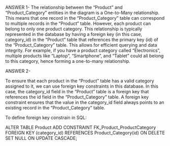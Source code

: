 ANSWER 1-
The relationship between the “Product” and “Product_Category” entities in the diagram is a One-to-Many relationship.
This means that one record in the “Product_Category” table can correspond to multiple records in the “Product” table. However, each product can belong to only one product category.
This relationship is typically represented in the database by having a foreign key (in this case, category_id) in the “Product” table that references the primary key (id) of the “Product_Category” table. This allows for efficient querying and data integrity.
For example, if you have a product category called “Electronics”, multiple products like “Laptop”, “Smartphone”, and “Tablet” could all belong to this category, hence forming a one-to-many relationship.

ANSWER 2-

To ensure that each product in the “Product” table has a valid category assigned to it, we can use foreign key constraints in this database.
In this case, the category_id field in the “Product” table is a foreign key that references the id field in the “Product_Category” table. 
A foreign key constraint ensures that the value in the category_id field always points to an existing record in the “Product_Category” table.

To define foreign key constrain in SQL:

ALTER TABLE Product
ADD CONSTRAINT FK_Product_ProductCategory
FOREIGN KEY (category_id) REFERENCES Product_Category(id)
ON DELETE SET NULL
ON UPDATE CASCADE;
